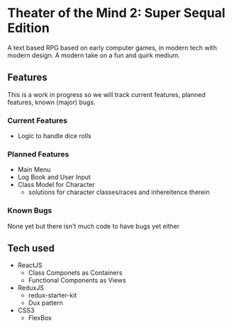 # Theater of the Mind 2: Super Sequal Edition

A text based RPG based on early computer games, in modern tech with modern design. A modern take on a fun and quirk medium.

## Features

This is a work in progress so we will track current features, planned features, known (major) bugs.

### Current Features

* Logic to handle dice rolls

### Planned Features

* Main Menu
* Log Book and User Input
* Class Model for Character
  * solutions for character classes/races and inhereitence therein

### Known Bugs

None yet but there isn't much code to have bugs yet either

## Tech used

* ReactJS
  * Class Componets as Containers
  * Functional Components as Views
* ReduxJS
  * redux-starter-kit
  * Dux pattern
* CSS3
  * FlexBox
